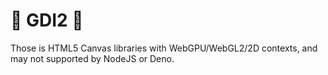 # 🎨 GDI2 🎨

Those is HTML5 Canvas libraries with WebGPU/WebGL2/2D contexts, and may not supported by NodeJS or Deno. 
